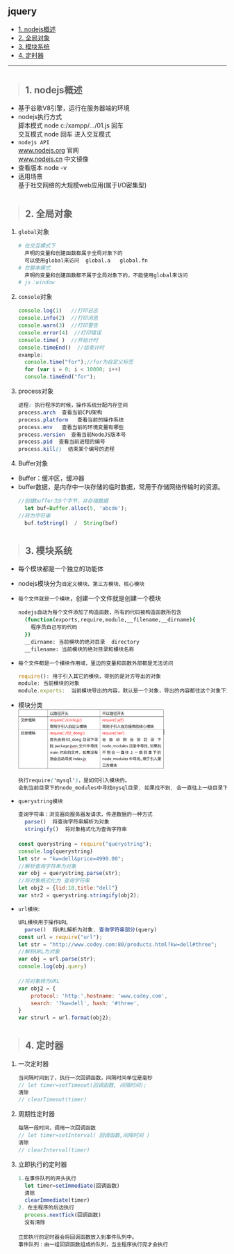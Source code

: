## jquery
- [1. nodejs概述](#1)
- [2. 全局对象](#2)
- [3. 模块系统](#3)
- [4. 定时器](#4)
--------
>#
><h2 id='1'>1. nodejs概述</h2>
- 基于谷歌V8引擎，运行在服务器端的环境
- nodejs执行方式  
  脚本模式   node  c:/xampp/.../01.js   回车  
  交互模式   node  回车  进入交互模式  
- `nodejs API`  
  www.nodejs.org  官网   
  www.nodejs.cn 中文镜像
- 查看版本  node  -v
- 适用场景  
   基于社交网络的大规模web应用(属于I/O密集型)

>#
><h2 id='2'>2. 全局对象</h2>
1. `global`对象  
    ```bash
    # 在交互模式下
      声明的变量和创建函数都属于全局对象下的
      可以使用global来访问  global.a   global.fn
    # 在脚本模式
      声明的变量和创建函数都不属于全局对象下的，不能使用global来访问
    # js：window
    ```
2. `console`对象
    ```javascript
    console.log(1)   //打印日志
    console.info(2)  //打印消息
    console.warn(3)  //打印警告
    console.error(4)  //打印错误
    console.time( )  //开始计时
    console.timeEnd()  //结束计时
    example:
      console.time("for");//for为自定义标签
      for (var i = 0; i < 10000; i++) 
      console.timeEnd("for");
    ```
3. process对象
    ```css
    进程: 执行程序的时候，操作系统分配内存空间
    process.arch  查看当前CPU架构
    process.platform   查看当前的操作系统
    process.env   查看当前的环境变量有哪些
    process.version  查看当前NodeJS版本号
    process.pid  查看当前进程的编号
    process.kill()  结束某个编号的进程
    ```
4. Buffer对象
- Buffer：缓冲区，缓冲器
- buffer数据，是内存中一块存储的临时数据，常用于存储网络传输时的资源。
  ```javascript
  //创建buffer为5个字节，并存储数据
    let buf=Buffer.alloc(5, 'abcde'); 
  //转为字符串
    buf.toString()  /  String(buf)   
  ```

>#
><h2 id='1'>3. 模块系统</h2>
- 每个模块都是一个独立的功能体
- nodejs模块分为`自定义模块、第三方模块、核心模块`
- `每个文件就是一个模块`，创建一个文件就是创建一个模块
  ```bash
  nodejs自动为每个文件添加了构造函数，所有的代码被构造函数所包含
    (function(exports,require,module,__filename,__dirname){
      程序员自己写的代码
    })
    __dirname: 当前模块的绝对目录  directory
    __filename: 当前模块的绝对目录和模块名称
  ```
- `每个文件都是一个模块作用域，里边的变量和函数外部都是无法访问`
  ```javascript
  require(): 用于引入其它的模块，得到的是对方导出的对象
  module: 当前模块的对象
  module.exports:  当前模块导出的内容，默认是一个对象，导出的内容都往这个对象下添加
  ```
- 模块分类  
  <img src='img/modle.png' width='70%'>
  ```css
  执行require('mysql')，是如何引入模块的。
  会到当前目录下的node_modules中寻找mysql目录, 如果找不到, 会一直往上一级目录下的node_modules中寻找mysql目录; 找到后, 接着到mysql目录下去寻找package.json中main对应的文件, 如果找不到会自动去寻找index.js
  ```

- `querystring模块`
  ```javascript
  查询字符串：浏览器向服务器发请求，传递数据的一种方式
    parse()  将查询字符串解析为对象
    stringify()  将对象格式化为查询字符串

  const querystring = require("querystring");
  console.log(querystring)
  let str = "kw=dell&price=4999.00";
  //解析查询字符串为对象
  var obj = querystring.parse(str);
  //将对象格式化为 查询字符串
  let obj2 = {lid:18,title:"dell"}
  var str2 = querystring.stringify(obj2);
  ```
- `url模块`:   
  ```javascript
  URL模块用于操作URL
    parse()  将URL解析为对象, 查询字符串部分(query) 
  const url = require("url");
  let str = "http://www.codey.com:80/products.html?kw=dell#three";
  //解析URL为对象
  var obj = url.parse(str);
  console.log(obj.query)

  //将对象转为URL
  var obj2 = {
      protocol: 'http:',hostname: 'www.codey.com',
      search: '?kw=dell', hash: '#three',
  }
  var strurl = url.format(obj2);
  ```
>#
><h2 id='4'>4. 定时器</h2>
1. 一次定时器
    ```javascript
    当间隔时间到了，执行一次回调函数，间隔时间单位是毫秒
    // let timer=setTimeout(回调函数, 间隔时间);
    清除
    // clearTimeout(timer)
    ```
2. 周期性定时器
    ```javascript
    每隔一段时间，调用一次回调函数
    // let timer=setInterval( 回调函数,间隔时间 )
    清除
    // clearInterval(timer)
    ```
3. 立即执行的定时器
    ```javascript
    1.在事件队列的开头执行
      let timer=setImmediate(回调函数)
      清除
      clearImmediate(timer)
    2. 在主程序的后边执行
      process.nextTick(回调函数)
      没有清除

    立即执行的定时器会将回调函数放入到事件队列中。
    事件队列：由一组回调函数组成的队列，当主程序执行完才会执行
    ```
